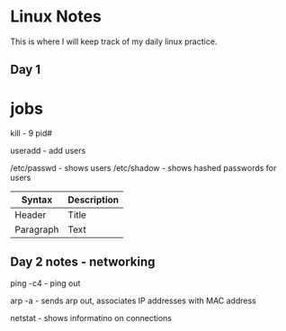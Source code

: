 # Linux Notes
This is where I will keep track of my daily linux practice.

## Day 1
# jobs
kill - 9 pid#

useradd - add users

/etc/passwd - shows users 
/etc/shadow - shows hashed passwords for users

| Syntax | Description |
| ----------- | ----------- |
| Header | Title |
| Paragraph | Text |

## Day 2 notes - networking
ping -c4 - ping out

arp -a - sends arp out, associates IP addresses with MAC address

netstat - shows informatino on connections
